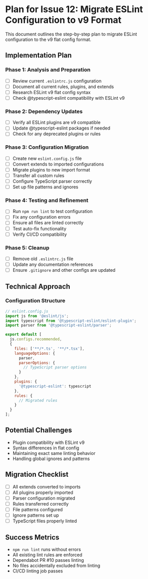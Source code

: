 # Plan for Issue 12: Migrate ESLint Configuration to v9 Format

This document outlines the step-by-step plan to migrate ESLint configuration to the v9 flat config format.

## Implementation Plan

### Phase 1: Analysis and Preparation
- [ ] Review current `.eslintrc.js` configuration
- [ ] Document all current rules, plugins, and extends
- [ ] Research ESLint v9 flat config syntax
- [ ] Check @typescript-eslint compatibility with ESLint v9

### Phase 2: Dependency Updates
- [ ] Verify all ESLint plugins are v9 compatible
- [ ] Update @typescript-eslint packages if needed
- [ ] Check for any deprecated plugins or rules

### Phase 3: Configuration Migration
- [ ] Create new `eslint.config.js` file
- [ ] Convert extends to imported configurations
- [ ] Migrate plugins to new import format
- [ ] Transfer all custom rules
- [ ] Configure TypeScript parser correctly
- [ ] Set up file patterns and ignores

### Phase 4: Testing and Refinement
- [ ] Run `npm run lint` to test configuration
- [ ] Fix any configuration errors
- [ ] Ensure all files are linted correctly
- [ ] Test auto-fix functionality
- [ ] Verify CI/CD compatibility

### Phase 5: Cleanup
- [ ] Remove old `.eslintrc.js` file
- [ ] Update any documentation references
- [ ] Ensure `.gitignore` and other configs are updated

## Technical Approach
### Configuration Structure
```javascript
// eslint.config.js
import js from '@eslint/js';
import typescript from '@typescript-eslint/eslint-plugin';
import parser from '@typescript-eslint/parser';

export default [
  js.configs.recommended,
  {
    files: ['**/*.ts', '**/*.tsx'],
    languageOptions: {
      parser,
      parserOptions: {
        // TypeScript parser options
      }
    },
    plugins: {
      '@typescript-eslint': typescript
    },
    rules: {
      // Migrated rules
    }
  }
];
```

## Potential Challenges
- Plugin compatibility with ESLint v9
- Syntax differences in flat config
- Maintaining exact same linting behavior
- Handling global ignores and patterns

## Migration Checklist
- [ ] All extends converted to imports
- [ ] All plugins properly imported
- [ ] Parser configuration migrated
- [ ] Rules transferred correctly
- [ ] File patterns configured
- [ ] Ignore patterns set up
- [ ] TypeScript files properly linted

## Success Metrics
- `npm run lint` runs without errors
- All existing lint rules are enforced
- Dependabot PR #10 passes linting
- No files accidentally excluded from linting
- CI/CD linting job passes